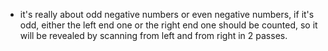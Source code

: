 * it's really about odd negative numbers or even negative numbers, if it's odd, either the left end one or the right end one should be counted, so it will be revealed by scanning from left and from right in 2 passes.